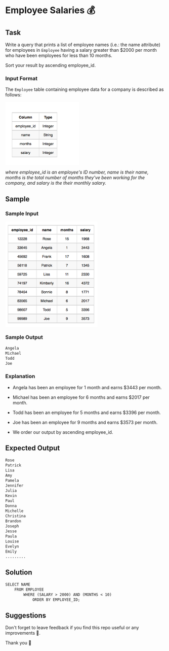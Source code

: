 # Employee Salaries 💰 


## Task

Write a query that prints a list of employee names (i.e.: the name attribute) for employees in `Employee` having a salary greater than $2000 per month who have been employees for less than 10 months. 

Sort your result by ascending employee_id.

### Input Format

The `Employee` table containing employee data for a company is described as follows:

<img align="center" src="/Images/Employee.png" alt="icon"/>

_where employee_id is an employee's ID number, name is their name, months is the total number of months they've been working for the company, and salary is the their monthly salary._

## Sample

### Sample Input 

<img align="center" src="/Images/Employee_Sample_Output.png" alt="icon"/>


### Sample Output

```
Angela
Michael
Todd
Joe
```

### Explanation

- Angela has been an employee for 1 month and earns $3443 per month.

- Michael has been an employee for 6 months and earns $2017 per month.

- Todd has been an employee for 5 months and earns $3396 per month.

- Joe has been an employee for 9 months and earns $3573 per month.

- We order our output by ascending employee_id.

## Expected Output

```
Rose 
Patrick 
Lisa 
Amy 
Pamela 
Jennifer 
Julia 
Kevin 
Paul 
Donna 
Michelle 
Christina 
Brandon 
Joseph 
Jesse 
Paula 
Louise 
Evelyn 
Emily 
.........
```

## Solution

```
SELECT NAME  
    FROM EMPLOYEE 
        WHERE (SALARY > 2000) AND (MONTHS < 10)
            ORDER BY EMPLOYEE_ID;
```

## Suggestions
Don't forget to leave feedback if you find this repo useful or any improvements 💞.

Thank you 🧡
